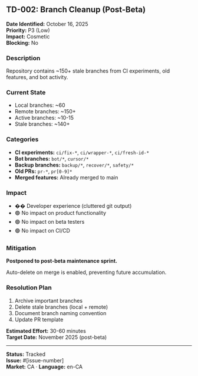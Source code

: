 
## TD-002: Branch Cleanup (Post-Beta)

**Date Identified:** October 16, 2025  
**Priority:** P3 (Low)  
**Impact:** Cosmetic  
**Blocking:** No  

### Description
Repository contains ~150+ stale branches from CI experiments, old features, and bot activity.

### Current State
- Local branches: ~60
- Remote branches: ~150+
- Active branches: ~10-15
- Stale branches: ~140+

### Categories
- **CI experiments:** `ci/fix-*`, `ci/wrapper-*`, `ci/fresh-id-*`
- **Bot branches:** `bot/*`, `cursor/*`
- **Backup branches:** `backup/*`, `recover/*`, `safety/*`
- **Old PRs:** `pr-*`, `pr[0-9]*`
- **Merged features:** Already merged to main

### Impact
- �� Developer experience (cluttered git output)
- 🟢 No impact on product functionality
- 🟢 No impact on beta testers
- 🟢 No impact on CI/CD

### Mitigation
**Postponed to post-beta maintenance sprint.**

Auto-delete on merge is enabled, preventing future accumulation.

### Resolution Plan
1. Archive important branches
2. Delete stale branches (local + remote)
3. Document branch naming convention
4. Update PR template

**Estimated Effort:** 30-60 minutes  
**Target Date:** November 2025 (post-beta)

---

**Status:** Tracked  
**Issue:** #[issue-number]  
**Market:** CA · **Language:** en-CA
